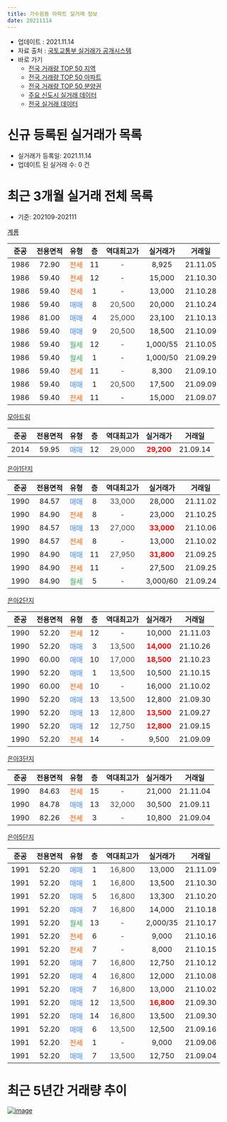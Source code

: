 ```yaml
---
title: 가수원동 아파트 실거래 정보
date: 20211114
---
```


* 업데이트 : 2021.11.14
* 자료 출처 : [국토교통부 실거래가 공개시스템](http://rt.molit.go.kr)
* 바로 가기
    * [전국 거래량 TOP 50 지역](https://apt-info.github.io/apt-trade-info/tr)
    * [전국 거래량 TOP 50 아파트](https://apt-info.github.io/apt-trade-info/ta)
    * [전국 거래량 TOP 50 분양권](https://apt-info.github.io/apt-trade-info/tb)
    * [주요 신도시 실거래 데이터](https://apt-info.github.io/apt-trade-info/newtown)
    * [전국 실거래 데이터](https://apt-info.github.io/apt-trade-info/all)



<script async src="https://pagead2.googlesyndication.com/pagead/js/adsbygoogle.js"></script>
<!-- 기본광고 -->
<ins class="adsbygoogle"
     style="display:block"
     data-ad-client="ca-pub-1142216861245946"
     data-ad-slot="4805727019"
     data-ad-format="auto"
     data-full-width-responsive="true"></ins>
<script>
     (adsbygoogle = window.adsbygoogle || []).push({});
</script>


# 신규 등록된 실거래가 목록

* 실거래가 등록일: 2021.11.14
* 업데이트 된 실거래 수: 0 건




<script async src="https://pagead2.googlesyndication.com/pagead/js/adsbygoogle.js"></script>
<!-- 기본광고 -->
<ins class="adsbygoogle"
     style="display:block"
     data-ad-client="ca-pub-1142216861245946"
     data-ad-slot="4805727019"
     data-ad-format="auto"
     data-full-width-responsive="true"></ins>
<script>
     (adsbygoogle = window.adsbygoogle || []).push({});
</script>


# 최근 3개월 실거래 전체 목록
* 기준: 202109-202111


[계룡](https://search.naver.com/search.naver?query=%EA%B3%84%EB%A3%A1)

|준공|전용면적|유형|층|역대최고가|실거래가|거래일|
|:---:|:---:|:---:|:---:|:---:|:---:|:---:|
|1986|72.90|<span style="color:#FF5A00">전세</span>|11|<span style="color:#444444">-</span>|8,925|21.11.05|
|1986|59.40|<span style="color:#FF5A00">전세</span>|12|<span style="color:#444444">-</span>|15,000|21.10.30|
|1986|59.40|<span style="color:#FF5A00">전세</span>|1|<span style="color:#444444">-</span>|13,000|21.10.28|
|1986|59.40|<span style="color:#4285F3">매매</span>|8|<span style="color:#444444">20,500</span>|20,000|21.10.24|
|1986|81.00|<span style="color:#4285F3">매매</span>|4|<span style="color:#444444">25,000</span>|23,100|21.10.13|
|1986|59.40|<span style="color:#4285F3">매매</span>|9|<span style="color:#444444">20,500</span>|18,500|21.10.09|
|1986|59.40|<span style="color:#34A853">월세</span>|12|<span style="color:#444444">-</span>|1,000/55|21.10.05|
|1986|59.40|<span style="color:#34A853">월세</span>|1|<span style="color:#444444">-</span>|1,000/50|21.09.29|
|1986|59.40|<span style="color:#FF5A00">전세</span>|11|<span style="color:#444444">-</span>|8,300|21.09.10|
|1986|59.40|<span style="color:#4285F3">매매</span>|1|<span style="color:#444444">20,500</span>|17,500|21.09.09|
|1986|59.40|<span style="color:#FF5A00">전세</span>|11|<span style="color:#444444">-</span>|15,000|21.09.07|

[모아드림](https://search.naver.com/search.naver?query=%EB%AA%A8%EC%95%84%EB%93%9C%EB%A6%BC)

|준공|전용면적|유형|층|역대최고가|실거래가|거래일|
|:---:|:---:|:---:|:---:|:---:|:---:|:---:|
|2014|59.95|<span style="color:#4285F3">매매</span>|12|<span style="color:#444444">29,000</span>|<b><span style="color:#FF0000">29,200</span></b>|21.09.14|

[은아1단지](https://search.naver.com/search.naver?query=%EC%9D%80%EC%95%841%EB%8B%A8%EC%A7%80)

|준공|전용면적|유형|층|역대최고가|실거래가|거래일|
|:---:|:---:|:---:|:---:|:---:|:---:|:---:|
|1990|84.57|<span style="color:#4285F3">매매</span>|8|<span style="color:#444444">33,000</span>|28,000|21.11.02|
|1990|84.90|<span style="color:#FF5A00">전세</span>|8|<span style="color:#444444">-</span>|23,000|21.10.25|
|1990|84.57|<span style="color:#4285F3">매매</span>|13|<span style="color:#444444">27,000</span>|<b><span style="color:#FF0000">33,000</span></b>|21.10.06|
|1990|84.57|<span style="color:#FF5A00">전세</span>|8|<span style="color:#444444">-</span>|13,000|21.10.02|
|1990|84.90|<span style="color:#4285F3">매매</span>|11|<span style="color:#444444">27,950</span>|<b><span style="color:#FF0000">31,800</span></b>|21.09.25|
|1990|84.90|<span style="color:#FF5A00">전세</span>|11|<span style="color:#444444">-</span>|27,500|21.09.25|
|1990|84.90|<span style="color:#34A853">월세</span>|5|<span style="color:#444444">-</span>|3,000/60|21.09.24|

[은아2단지](https://search.naver.com/search.naver?query=%EC%9D%80%EC%95%842%EB%8B%A8%EC%A7%80)

|준공|전용면적|유형|층|역대최고가|실거래가|거래일|
|:---:|:---:|:---:|:---:|:---:|:---:|:---:|
|1990|52.20|<span style="color:#FF5A00">전세</span>|12|<span style="color:#444444">-</span>|10,000|21.11.03|
|1990|52.20|<span style="color:#4285F3">매매</span>|3|<span style="color:#444444">13,500</span>|<b><span style="color:#FF0000">14,000</span></b>|21.10.26|
|1990|60.00|<span style="color:#4285F3">매매</span>|10|<span style="color:#444444">17,000</span>|<b><span style="color:#FF0000">18,500</span></b>|21.10.23|
|1990|52.20|<span style="color:#4285F3">매매</span>|1|<span style="color:#444444">13,500</span>|10,500|21.10.15|
|1990|60.00|<span style="color:#FF5A00">전세</span>|10|<span style="color:#444444">-</span>|16,000|21.10.02|
|1990|52.20|<span style="color:#4285F3">매매</span>|13|<span style="color:#444444">13,500</span>|12,800|21.09.30|
|1990|52.20|<span style="color:#4285F3">매매</span>|13|<span style="color:#444444">12,800</span>|<b><span style="color:#FF0000">13,500</span></b>|21.09.27|
|1990|52.20|<span style="color:#4285F3">매매</span>|12|<span style="color:#444444">12,750</span>|<b><span style="color:#FF0000">12,800</span></b>|21.09.15|
|1990|52.20|<span style="color:#FF5A00">전세</span>|14|<span style="color:#444444">-</span>|9,500|21.09.09|

[은아3단지](https://search.naver.com/search.naver?query=%EC%9D%80%EC%95%843%EB%8B%A8%EC%A7%80)

|준공|전용면적|유형|층|역대최고가|실거래가|거래일|
|:---:|:---:|:---:|:---:|:---:|:---:|:---:|
|1990|84.63|<span style="color:#FF5A00">전세</span>|15|<span style="color:#444444">-</span>|21,000|21.11.04|
|1990|84.78|<span style="color:#4285F3">매매</span>|13|<span style="color:#444444">32,000</span>|30,500|21.09.11|
|1990|82.26|<span style="color:#FF5A00">전세</span>|3|<span style="color:#444444">-</span>|10,800|21.09.04|

[은아5단지](https://search.naver.com/search.naver?query=%EC%9D%80%EC%95%845%EB%8B%A8%EC%A7%80)

|준공|전용면적|유형|층|역대최고가|실거래가|거래일|
|:---:|:---:|:---:|:---:|:---:|:---:|:---:|
|1991|52.20|<span style="color:#4285F3">매매</span>|1|<span style="color:#444444">16,800</span>|13,000|21.11.09|
|1991|52.20|<span style="color:#4285F3">매매</span>|1|<span style="color:#444444">16,800</span>|13,500|21.10.30|
|1991|52.20|<span style="color:#4285F3">매매</span>|5|<span style="color:#444444">16,800</span>|13,300|21.10.20|
|1991|52.20|<span style="color:#4285F3">매매</span>|7|<span style="color:#444444">16,800</span>|14,000|21.10.18|
|1991|52.20|<span style="color:#34A853">월세</span>|13|<span style="color:#444444">-</span>|2,000/35|21.10.17|
|1991|52.20|<span style="color:#FF5A00">전세</span>|6|<span style="color:#444444">-</span>|9,000|21.10.16|
|1991|52.20|<span style="color:#FF5A00">전세</span>|7|<span style="color:#444444">-</span>|8,000|21.10.15|
|1991|52.20|<span style="color:#4285F3">매매</span>|7|<span style="color:#444444">16,800</span>|12,750|21.10.12|
|1991|52.20|<span style="color:#4285F3">매매</span>|4|<span style="color:#444444">16,800</span>|12,000|21.10.08|
|1991|52.20|<span style="color:#4285F3">매매</span>|7|<span style="color:#444444">16,800</span>|13,000|21.10.02|
|1991|52.20|<span style="color:#4285F3">매매</span>|12|<span style="color:#444444">13,500</span>|<b><span style="color:#FF0000">16,800</span></b>|21.09.30|
|1991|52.20|<span style="color:#4285F3">매매</span>|14|<span style="color:#444444">16,800</span>|13,500|21.09.30|
|1991|52.20|<span style="color:#4285F3">매매</span>|6|<span style="color:#444444">13,500</span>|12,500|21.09.16|
|1991|52.20|<span style="color:#FF5A00">전세</span>|1|<span style="color:#444444">-</span>|9,000|21.09.06|
|1991|52.20|<span style="color:#4285F3">매매</span>|7|<span style="color:#444444">13,500</span>|12,750|21.09.04|



<script async src="https://pagead2.googlesyndication.com/pagead/js/adsbygoogle.js"></script>
<!-- 기본광고 -->
<ins class="adsbygoogle"
     style="display:block"
     data-ad-client="ca-pub-1142216861245946"
     data-ad-slot="4805727019"
     data-ad-format="auto"
     data-full-width-responsive="true"></ins>
<script>
     (adsbygoogle = window.adsbygoogle || []).push({});
</script>


# 최근 5년간 거래량 추이


<div style="width:100%;">
    <canvas id="deal_progress" height="200"></canvas>
</div>

<script>
new Chart(document.getElementById("deal_progress"), {
    type: 'line',
    data: {
        labels: ['16.01','16.02','16.03','16.04','16.05','16.06','16.07','16.08','16.09','16.10','16.11','16.12','17.01','17.02','17.03','17.04','17.05','17.06','17.07','17.08','17.09','17.10','17.11','17.12','18.01','18.02','18.03','18.04','18.05','18.06','18.07','18.08','18.09','18.10','18.11','18.12','19.01','19.02','19.03','19.04','19.05','19.06','19.07','19.08','19.09','19.10','19.11','19.12','20.01','20.02','20.03','20.04','20.05','20.06','20.07','20.08','20.09','20.10','20.11','20.12','21.01','21.02','21.03','21.04','21.05','21.06','21.07','21.08','21.09','21.10','21.11'],
        datasets: [{
            label: '매매/분양권',
            data: [16,15,13,20,19,13,13,15,13,24,23,16,14,15,19,13,19,14,20,21,14,11,17,12,16,12,25,14,12,8,17,14,17,18,12,9,19,21,15,18,13,18,20,13,19,20,36,33,34,33,30,24,27,52,28,12,9,16,22,23,24,14,19,18,19,11,16,20,11,13,2],
            borderColor: "rgba(66, 133, 243, 1)",
            backgroundColor: "rgba(66, 133, 243, 0.05)",
            borderWidth: 1,
            pointRadius: 0,
            fill: false,
            lineTension: 0
        },{
            label: '전/월세',
            data: [19,25,16,16,10,16,15,17,15,15,13,6,10,11,16,9,10,8,8,9,7,12,16,20,13,10,12,9,8,6,9,8,13,13,16,12,16,16,7,5,15,8,16,13,10,16,17,10,76,19,18,12,13,14,22,18,13,11,11,18,12,18,19,15,14,8,10,12,8,9,3],
            borderColor: "rgba(255, 90, 0, 1)",
            backgroundColor: "rgba(255, 90, 0, 0.05)",
            borderWidth: 1,
            pointRadius: 0,
            fill: false,
            lineTension: 0
        },{
            label: '합계',
            data: [35,40,29,36,29,29,28,32,28,39,36,22,24,26,35,22,29,22,28,30,21,23,33,32,29,22,37,23,20,14,26,22,30,31,28,21,35,37,22,23,28,26,36,26,29,36,53,43,110,52,48,36,40,66,50,30,22,27,33,41,36,32,38,33,33,19,26,32,19,22,5],
            borderColor: "rgba(0, 0, 0, 1)",
            backgroundColor: "rgba(0, 0, 0, 0.03)",
            borderWidth: 0.1,
            pointRadius: 0,
            fill: true,
            lineTension: 0
        }
        ]
    },
    options: {
        responsive: true,
        title: {
            display: false
        },
        tooltips: {
            mode: 'index',
            intersect: false
        },
        hover: {
            mode: 'nearest',
            intersect: true
        },
        scales: {
            xAxes: [{
                display: true,
                scaleLabel: {
                    display: true,
                    labelString: '년/월'
                }
            }],
            yAxes: [{
                display: true,
                ticks: {
                    suggestedMin: 0,
                },
                scaleLabel: {
                    display: true,
                    labelString: '실거래 수'
                }
            }]
        }
    }
});

</script>


[![image](https://apt-info.github.io/images/2020-01-03-apt-trade-info/1024x500.png)](https://play.google.com/store/apps/details?id=com.aptinfo.apttradeinfo)

